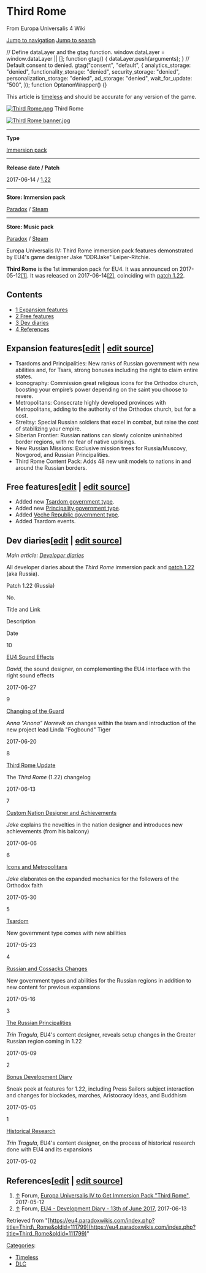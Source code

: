 Third Rome
==========

From Europa Universalis 4 Wiki

[Jump to navigation](#mw-sidebar-button) [Jump to search](#searchInput)

// Define dataLayer and the gtag function. window.dataLayer = window.dataLayer || \[\]; function gtag() { dataLayer.push(arguments); } // Default consent to denied. gtag("consent", "default", { analytics\_storage: "denied", functionality\_storage: "denied", security\_storage: "denied", personalization\_storage: "denied", ad\_storage: "denied", wait\_for\_update: "500", }); function OptanonWrapper() {}

This article is [timeless](/Category:Timeless "Category:Timeless") and should be accurate for any version of the game.

[![Third Rome.png](/images/thumb/4/49/Third_Rome.png/28px-Third_Rome.png)](/Third_Rome "Third Rome") Third Rome

[![Third Rome banner.jpg](/images/thumb/d/d4/Third_Rome_banner.jpg/330px-Third_Rome_banner.jpg)](/File:Third_Rome_banner.jpg)

* * *

**Type**

[Immersion pack](/Downloadable_content#Third_Rome "Downloadable content")

* * *

**Release date / Patch**

2017-06-14 / [1.22](/Patch_1.22 "Patch 1.22")

* * *

**Store: Immersion pack**

[Paradox](https://www.paradoxplaza.com/europa-universalis-iv-third-rome/EUEU04ESK0000049.html?utm_source=pdxwiki-owned&utm_medium=social-owned&utm_content=link&utm_campaign=eu_20201020_past) / [Steam](https://store.steampowered.com/app/625050/?utm_source=pdxwiki-owned&utm_medium=social-owned&utm_content=link&utm_campaign=eu_20201020_ste)

* * *

**Store: Music pack**

[Paradox](https://www.paradoxplaza.com/europa-universalis-iv-the-rus-awakens/EUEU04SSK0000027.html?utm_source=pdxwiki-owned&utm_medium=social-owned&utm_content=link&utm_campaign=eu_20201020_past) / [Steam](https://store.steampowered.com/app/642780/?utm_source=pdxwiki-owned&utm_medium=social-owned&utm_content=link&utm_campaign=eu_20201020_ste)

Europa Universalis IV: Third Rome immersion pack features demonstrated by EU4's game designer Jake "DDRJake" Leiper-Ritchie.

**Third Rome** is the 1st immersion pack for EU4. It was announced on 2017-05-12[\[1\]](#cite_note-1). It was released on 2017-06-14[\[2\]](#cite_note-2), coinciding with [patch 1.22](/Patch_1.22 "Patch 1.22").

Contents
--------

*   [1 Expansion features](#Expansion_features)
*   [2 Free features](#Free_features)
*   [3 Dev diaries](#Dev_diaries)
*   [4 References](#References)

Expansion features\[[edit](/index.php?title=Third_Rome&veaction=edit&section=1 "Edit section: Expansion features") | [edit source](/index.php?title=Third_Rome&action=edit&section=1 "Edit section: Expansion features")\]
--------------------------------------------------------------------------------------------------------------------------------------------------------------------------------------------------------------------------

*   Tsardoms and Principalities: New ranks of Russian government with new abilities and, for Tsars, strong bonuses including the right to claim entire states.
*   Iconography: Commission great religious icons for the Orthodox church, boosting your empire’s power depending on the saint you choose to revere.
*   Metropolitans: Consecrate highly developed provinces with Metropolitans, adding to the authority of the Orthodox church, but for a cost.
*   Streltsy: Special Russian soldiers that excel in combat, but raise the cost of stabilizing your empire.
*   Siberian Frontier: Russian nations can slowly colonize uninhabited border regions, with no fear of native uprisings.
*   New Russian Missions: Exclusive mission trees for Russia/Muscovy, Novgorod, and Russian Principalities.
*   Third Rome Content Pack: Adds 48 new unit models to nations in and around the Russian borders.

Free features\[[edit](/index.php?title=Third_Rome&veaction=edit&section=2 "Edit section: Free features") | [edit source](/index.php?title=Third_Rome&action=edit&section=2 "Edit section: Free features")\]
-----------------------------------------------------------------------------------------------------------------------------------------------------------------------------------------------------------

*   Added new [Tsardom government type](/Government#Tsardom "Government").
*   Added new [Principality government type](/Government#Russian_Principality "Government").
*   Added [Veche Republic government type](/Government#Veche_Republic "Government").
*   Added Tsardom events.

Dev diaries\[[edit](/index.php?title=Third_Rome&veaction=edit&section=3 "Edit section: Dev diaries") | [edit source](/index.php?title=Third_Rome&action=edit&section=3 "Edit section: Dev diaries")\]
-----------------------------------------------------------------------------------------------------------------------------------------------------------------------------------------------------

_Main article: [Developer diaries](/Developer_diaries "Developer diaries")_  

All developer diaries about the _Third Rome_ immersion pack and [patch 1.22](/Patch_1.22 "Patch 1.22") (aka Russia).

Patch 1.22 (Russia)

No.

Title and Link

Description

Date

10

[EU4 Sound Effects](https://forum.paradoxplaza.com/forum/index.php?threads/1032543 "forum:1032543")

_David_, the sound designer, on complementing the EU4 interface with the right sound effects

2017-06-27

9

[Changing of the Guard](https://forum.paradoxplaza.com/forum/index.php?threads/1031010 "forum:1031010")

_Anna "Anona" Norrevik_ on changes within the team and introduction of the new project lead Linda "Fogbound" Tiger

2017-06-20

8

[Third Rome Update](https://forum.paradoxplaza.com/forum/index.php?threads/1028783 "forum:1028783")

The _Third Rome_ (1.22) changelog

2017-06-13

7

[Custom Nation Designer and Achievements](https://forum.paradoxplaza.com/forum/index.php?threads/1027520 "forum:1027520")

_Jake_ explains the novelties in the nation designer and introduces new achievements (from his balcony)

2017-06-06

6

[Icons and Metropolitans](https://forum.paradoxplaza.com/forum/index.php?threads/1025986 "forum:1025986")

_Jake_ elaborates on the expanded mechanics for the followers of the Orthodox faith

2017-05-30

5

[Tsardom](https://forum.paradoxplaza.com/forum/index.php?threads/1024304 "forum:1024304")

New government type comes with new abilities

2017-05-23

4

[Russian and Cossacks Changes](https://forum.paradoxplaza.com/forum/index.php?threads/1022208 "forum:1022208")

New government types and abilities for the Russian regions in addition to new content for previous expansions

2017-05-16

3

[The Russian Principalities](https://forum.paradoxplaza.com/forum/index.php?threads/1020275 "forum:1020275")

_Trin Tragula_, EU4's content designer, reveals setup changes in the Greater Russian region coming in 1.22

2017-05-09

2

[Bonus Development Diary](https://forum.paradoxplaza.com/forum/index.php?threads/1019361 "forum:1019361")

Sneak peek at features for 1.22, including Press Sailors subject interaction and changes for blockades, marches, Aristocracy ideas, and Buddhism

2017-05-05

1

[Historical Research](https://forum.paradoxplaza.com/forum/index.php?threads/1018557 "forum:1018557")

_Trin Tragula_, EU4's content designer, on the process of historical research done with EU4 and its expansions

2017-05-02

References\[[edit](/index.php?title=Third_Rome&veaction=edit&section=4 "Edit section: References") | [edit source](/index.php?title=Third_Rome&action=edit&section=4 "Edit section: References")\]
--------------------------------------------------------------------------------------------------------------------------------------------------------------------------------------------------

1.  [↑](#cite_ref-1 "Jump up") Forum, [Europa Universalis IV to Get Immersion Pack "Third Rome"](https://forum.paradoxplaza.com/forum/index.php?threads/1020999 "forum:1020999"), 2017-05-12
2.  [↑](#cite_ref-2 "Jump up") Forum, [EU4 - Development Diary - 13th of June 2017](https://forum.paradoxplaza.com/forum/index.php?threads/1028783 "forum:1028783"), 2017-06-13

Retrieved from "[https://eu4.paradoxwikis.com/index.php?title=Third\_Rome&oldid=111799](https://eu4.paradoxwikis.com/index.php?title=Third_Rome&oldid=111799)"

[Categories](/Special:Categories "Special:Categories"):

*   [Timeless](/Category:Timeless "Category:Timeless")
*   [DLC](/Category:DLC "Category:DLC")